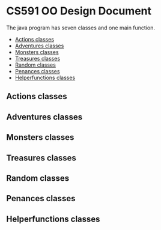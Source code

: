 # CS591 OO Design Document
The java program has seven classes and one main function.
* [Actions classes](#Actions-classes)
* [Adventures classes](#Adventures-classes)
* [Monsters classes]()
* [Treasures classes]()
* [Random classes]()
* [Penances classes]()
* [Helperfunctions classes]()

## Actions classes

## Adventures classes

## Monsters classes

## Treasures classes

## Random classes

## Penances classes

## Helperfunctions classes
